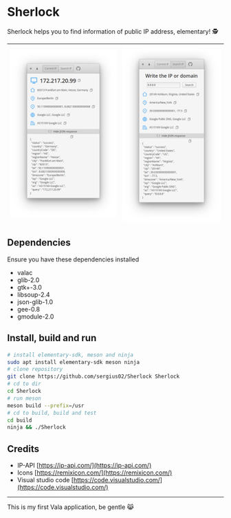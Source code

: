 # Sherlock

Sherlock helps you to find information of public IP address, elementary! 🕵️

|![alt](Sherlock.png) |![alt](Sherlock2.png)|
|---------------------|---------------------|

## Dependencies

Ensure you have these dependencies installed

* valac
* glib-2.0
* gtk+-3.0
* libsoup-2.4
* json-glib-1.0
* gee-0.8
* gmodule-2.0

## Install, build and run

```bash
# install elementary-sdk, meson and ninja
sudo apt install elementary-sdk meson ninja
# clone repository
git clone https://github.com/sergius02/Sherlock Sherlock
# cd to dir
cd Sherlock
# run meson
meson build --prefix=/usr
# cd to build, build and test
cd build
ninja && ./Sherlock
```

## Credits

* IP-API [https://ip-api.com/](https://ip-api.com/)
* Icons [https://remixicon.com/](https://remixicon.com/)
* Visual studio code [https://code.visualstudio.com/](https://code.visualstudio.com/)

----------
This is my first Vala application, be gentle 😹️
